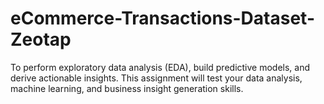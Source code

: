 # eCommerce-Transactions-Dataset-Zeotap
To perform exploratory data analysis (EDA), build predictive models, and derive actionable insights. This assignment will test your data analysis, machine learning, and business insight generation skills.
